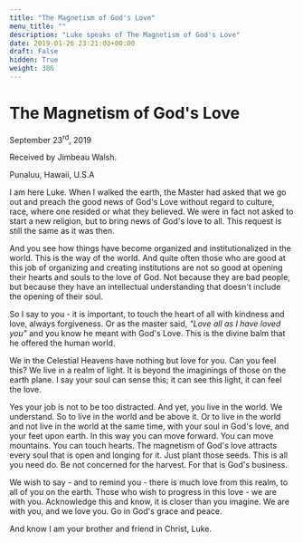 ```yaml
---
title: "The Magnetism of God's Love"
menu_title: ""
description: "Luke speaks of The Magnetism of God's Love"
date: 2019-01-26 23:21:03+00:00
draft: False
hidden: True
weight: 386
---
```

# The Magnetism of God's Love

September 23<sup>rd</sup>, 2019

Received by Jimbeau Walsh.

Punaluu, Hawaii, U.S.A 



I am here Luke. When I walked the earth, the Master had asked that we go out and preach the good news of God's Love without regard to culture, race, where one resided or what they believed. We were in fact not asked to start a new religion, but to bring news of God's love to all. This request is still the same as it was then.

And you see how things have become organized and institutionalized in the world. This is the way of the world. And quite often those who are good at this job of organizing and creating institutions are not so good at opening their hearts and souls to the love of God. Not because they are bad people, but because they have an intellectual understanding that doesn't include the opening of their soul.

So I say to you - it is important, to touch the heart of all with kindness and love, always forgiveness. Or as the master said, *"Love all as I have loved you"* and you know he meant with God's Love. This is the divine balm that he offered the human world.

We in the Celestial Heavens have nothing but love for you. Can you feel this? We live in a realm of light. It is beyond the imaginings of those on the earth plane. I say your soul can sense this; it can see this light, it can feel the love.

Yes your job is not to be too distracted. And yet, you live in the world. We understand. So to live in the world and be above it. Or to live in the world and not live in the world at the same time, with your soul in God's love, and your feet upon earth. In this way you can move forward. You can move mountains. You can touch hearts. The magnetism of God's love attracts every soul that is open and longing for it. Just plant those seeds. This is all you need do. Be not concerned for the harvest. For that is God's business.

We wish to say - and to remind you - there is much love from this realm, to all of you on the earth. Those who wish to progress in this love - we are with you. Acknowledge this and know, it is closer than you imagine. We are with you, and we love you. Go in God's grace and peace.

And know I am your brother and friend in Christ, Luke.
